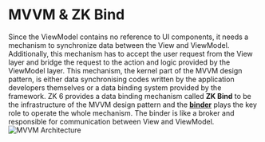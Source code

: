 # MVVM & ZK Bind

Since the ViewModel contains no reference to UI components, it needs a mechanism to synchronize data between the View and ViewModel. Additionally, this mechanism has to accept the user request from the View layer and bridge the request to the action and logic provided by the ViewModel layer. This mechanism, the kernel part of the MVVM design pattern, is either data synchronising codes written by the application developers themselves or a data binding system provided by the framework. ZK 6 provides a data binding mechanism called **ZK Bind** to be the infrastructure of the MVVM design pattern and the [**binder**](../data_binding/binder) plays the key role to operate the whole mechanism. The binder is like a broker and responsible for communication between View and ViewModel.
![MVVM Architecture]({{site.baseurl}}/zk_mvvm_ref/images/mvvm-architecture.png)
